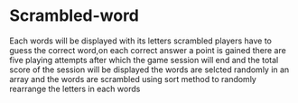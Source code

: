 # Scrambled-word
Each words will be displayed with its letters scrambled
players have to guess the correct word,on each correct answer a point is gained
there are five playing attempts after which the game session will end and the total score of the session will be displayed
the words are selcted randomly in an array
and the words are scrambled using sort method to randomly rearrange the letters in each words
